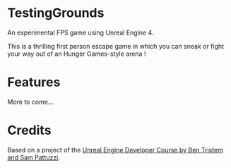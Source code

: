# TestingGrounds
An experimental FPS game using Unreal Engine 4.

This is a thrilling first person escape game in which you can sneak or fight your way out of an Hunger Games-style arena !

# Features

More to come...

# Credits

Based on a project of the [Unreal Engine Developer Course by Ben Tristem and Sam Pattuzzi](https://www.udemy.com/unrealcourse/).
